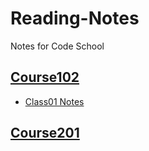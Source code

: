 # Reading-Notes
Notes for Code School

## [Course102](./Course102/)

* [Class01 Notes](./Course102/Class01/)

## [Course201](./Course201/)
